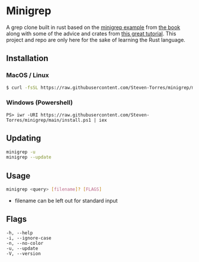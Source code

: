 # Minigrep

A grep clone built in rust based on the [minigrep example](https://doc.rust-lang.org/stable/book/ch12-00-an-io-project.html) from [the book](https://doc.rust-lang.org/stable/book/title-page.html) along with some of the advice and crates from [this great tutorial](https://rust-cli.github.io/book/index.html). This project and repo are only here for the sake of learning the Rust language.

## Installation

### MacOS / Linux

```sh
$ curl -fsSL https://raw.githubusercontent.com/Steven-Torres/minigrep/main/install.sh | sh
```

### Windows (Powershell)

```pwsh
PS> iwr -URI https://raw.githubusercontent.com/Steven-Torres/minigrep/main/install.ps1 | iex
```

## Updating

```sh
minigrep -u
minigrep --update
```

## Usage

```sh
minigrep <query> [filename]? [FLAGS]
```

- filename can be left out for standard input

## Flags

```
-h, --help
-i, --ignore-case
-n, --no-color
-u, --update
-V, --version
```
